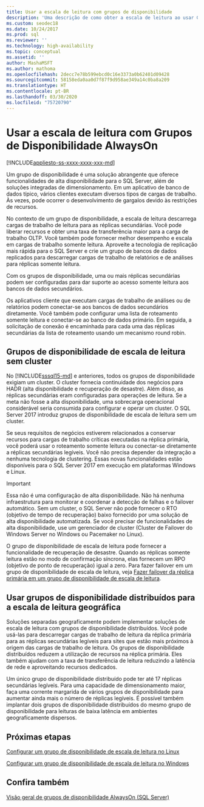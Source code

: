 ```yaml
---
title: Usar a escala de leitura com grupos de disponibilidade
description: 'Uma descrição de como obter a escala de leitura ao usar Grupos de Disponibilidade AlwaysOn. '
ms.custom: seodec18
ms.date: 10/24/2017
ms.prod: sql
ms.reviewer: ''
ms.technology: high-availability
ms.topic: conceptual
ms.assetid: ''
author: MashaMSFT
ms.author: mathoma
ms.openlocfilehash: 2decc7e78b599ebcd0c16e3373a0b62401d09428
ms.sourcegitcommit: 58158eda0aa0d7f87f9d958ae349a14c0ba8a209
ms.translationtype: HT
ms.contentlocale: pt-BR
ms.lasthandoff: 03/30/2020
ms.locfileid: "75720790"
---
```

# <a name="use-read-scale-with-always-on-availability-groups"></a>Usar a escala de leitura com Grupos de Disponibilidade AlwaysOn
[!INCLUDE[appliesto-ss-xxxx-xxxx-xxx-md](../../../includes/appliesto-ss-xxxx-xxxx-xxx-md.md)]

Um grupo de disponibilidade é uma solução abrangente que oferece funcionalidades de alta disponibilidade para o SQL Server, além de soluções integradas de dimensionamento. Em um aplicativo de banco de dados típico, vários clientes executam diversos tipos de cargas de trabalho. Às vezes, pode ocorrer o desenvolvimento de gargalos devido às restrições de recursos. 

No contexto de um grupo de disponibilidade, a escala de leitura descarrega cargas de trabalho de leitura para as réplicas secundárias. Você pode liberar recursos e obter uma taxa de transferência maior para a carga de trabalho OLTP. Você também pode fornecer melhor desempenho e escala em cargas de trabalho somente leitura. Aproveite a tecnologia de replicação mais rápida para o SQL Server e crie um grupo de bancos de dados replicados para descarregar cargas de trabalho de relatórios e de análises para réplicas somente leitura.

Com os grupos de disponibilidade, uma ou mais réplicas secundárias podem ser configuradas para dar suporte ao acesso somente leitura aos bancos de dados secundários.

Os aplicativos cliente que executam cargas de trabalho de análises ou de relatórios podem conectar-se aos bancos de dados secundários diretamente. Você também pode configurar uma lista de roteamento somente leitura e conectar-se ao banco de dados primário. Em seguida, a solicitação de conexão é encaminhada para cada uma das réplicas secundárias da lista de roteamento usando um mecanismo round robin.

## <a name="read-scale-availability-groups-without-cluster"></a>Grupos de disponibilidade de escala de leitura sem cluster

No [!INCLUDE[sssql15-md](../../../includes/sssql15-md.md)] e anteriores, todos os grupos de disponibilidade exigiam um cluster. O cluster fornecia continuidade dos negócios para HADR (alta disponibilidade e recuperação de desastre). Além disso, as réplicas secundárias eram configuradas para operações de leitura. Se a meta não fosse a alta disponibilidade, uma sobrecarga operacional considerável seria consumida para configurar e operar um cluster. O SQL Server 2017 introduz grupos de disponibilidade de escala de leitura sem um cluster. 

Se seus requisitos de negócios estiverem relacionados a conservar recursos para cargas de trabalho críticas executadas na réplica primária, você poderá usar o roteamento somente leitura ou conectar-se diretamente a réplicas secundárias legíveis. Você não precisa depender da integração a nenhuma tecnologia de clustering. Essas novas funcionalidades estão disponíveis para o SQL Server 2017 em execução em plataformas Windows e Linux.

>[!IMPORTANT]
>Essa não é uma configuração de alta disponibilidade. Não há nenhuma infraestrutura para monitorar e coordenar a detecção de falhas e o failover automático. Sem um cluster, o SQL Server não pode fornecer o RTO (objetivo de tempo de recuperação) baixo fornecido por uma solução de alta disponibilidade automatizada. Se você precisar de funcionalidades de alta disponibilidade, use um gerenciador de cluster (Cluster de Failover do Windows Server no Windows ou Pacemaker no Linux).
>
>O grupo de disponibilidade de escala de leitura pode fornecer a funcionalidade de recuperação de desastre. Quando as réplicas somente leitura estão no modo de confirmação síncrona, elas fornecem um RPO (objetivo de ponto de recuperação) igual a zero. Para fazer failover em um grupo de disponibilidade de escala de leitura, veja [Fazer failover da réplica primária em um grupo de disponibilidade de escala de leitura](perform-a-planned-manual-failover-of-an-availability-group-sql-server.md#ReadScaleOutOnly).

## <a name="use-distributed-availability-groups-for-geographic-read-scale"></a>Usar grupos de disponibilidade distribuídos para a escala de leitura geográfica

Soluções separadas geograficamente podem implementar soluções de escala de leitura com grupos de disponibilidade distribuídos. Você pode usá-las para descarregar cargas de trabalho de leitura da réplica primária para as réplicas secundárias legíveis para sites que estão mais próximos à origem das cargas de trabalho de leitura. Os grupos de disponibilidade distribuídos reduzem a utilização de recursos na réplica primária. Eles também ajudam com a taxa de transferência de leitura reduzindo a latência de rede e aproveitando recursos dedicados.

Um único grupo de disponibilidade distribuído pode ter até 17 réplicas secundárias legíveis. Para uma capacidade de dimensionamento maior, faça uma corrente margarida de vários grupos de disponibilidade para aumentar ainda mais o número de réplicas legíveis. É possível também implantar dois grupos de disponibilidade distribuídos do mesmo grupo de disponibilidade para leituras de baixa latência em ambientes geograficamente dispersos.




## <a name="next-steps"></a>Próximas etapas

[Configurar um grupo de disponibilidade de escala de leitura no Linux](../../../linux/sql-server-linux-availability-group-configure-rs.md)

[Configurar um grupo de disponibilidade de escala de leitura no Windows](../../../database-engine/availability-groups/windows/configure-read-scale-availability-groups.md)

## <a name="see-also"></a>Confira também

 [Visão geral de grupos de disponibilidade AlwaysOn &#40;SQL Server&#41;](../../../database-engine/availability-groups/windows/overview-of-always-on-availability-groups-sql-server.md)
